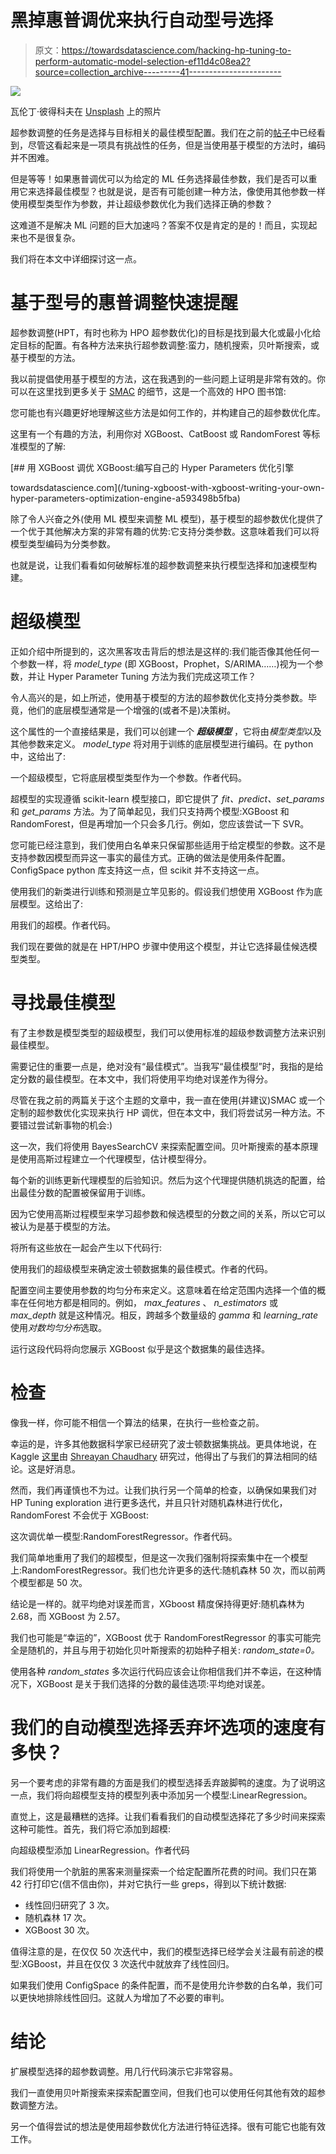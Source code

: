 # 黑掉惠普调优来执行自动型号选择

> 原文：<https://towardsdatascience.com/hacking-hp-tuning-to-perform-automatic-model-selection-ef11d4c08ea2?source=collection_archive---------41----------------------->

![](img/e6de370e378a3ca81911aeefd538e5dc.png)

瓦伦丁·彼得科夫在 [Unsplash](https://unsplash.com?utm_source=medium&utm_medium=referral) 上的照片

超参数调整的任务是选择与目标相关的最佳模型配置。我们在之前的[帖子](/automl-for-fast-hyperparameters-tuning-with-smac-4d70b1399ce6)中已经看到，尽管这看起来是一项具有挑战性的任务，但是当使用基于模型的方法时，编码并不困难。

但是等等！如果惠普调优可以为给定的 ML 任务选择最佳参数，我们是否可以重用它来选择最佳模型？也就是说，是否有可能创建一种方法，像使用其他参数一样使用模型类型作为参数，并让超级参数优化为我们选择正确的参数？

这难道不是解决 ML 问题的巨大加速吗？答案不仅是肯定的是的！而且，实现起来也不是很复杂。

我们将在本文中详细探讨这一点。

# 基于型号的惠普调整快速提醒

超参数调整(HPT，有时也称为 HPO 超参数优化)的目标是找到最大化或最小化给定目标的配置。有各种方法来执行超参数调整:蛮力，随机搜索，贝叶斯搜索，或基于模型的方法。

我以前提倡使用基于模型的方法，这在我遇到的一些问题上证明是非常有效的。你可以在这里找到更多关于 [SMAC](https://automl.github.io/SMAC3/master/index.html) 的细节，这是一个高效的 HPO 图书馆:

</automl-for-fast-hyperparameters-tuning-with-smac-4d70b1399ce6>  

您可能也有兴趣更好地理解这些方法是如何工作的，并构建自己的超参数优化库。

这里有一个有趣的方法，利用你对 XGBoost、CatBoost 或 RandomForest 等标准模型的了解:

</tuning-xgboost-with-xgboost-writing-your-own-hyper-parameters-optimization-engine-a593498b5fba> [## 用 XGBoost 调优 XGBoost:编写自己的 Hyper Parameters 优化引擎

towardsdatascience.com](/tuning-xgboost-with-xgboost-writing-your-own-hyper-parameters-optimization-engine-a593498b5fba) 

除了令人兴奋之外(使用 ML 模型来调整 ML 模型)，基于模型的超参数优化提供了一个优于其他解决方案的非常有趣的优势:它支持分类参数。这意味着我们可以将模型类型编码为分类参数。

也就是说，让我们看看如何破解标准的超参数调整来执行模型选择和加速模型构建。

# 超级模型

正如介绍中所提到的，这次黑客攻击背后的想法是这样的:我们能否像其他任何一个参数一样，将 *model_type* (即 XGBoost，Prophet，S/ARIMA……)视为一个参数，并让 Hyper Parameter Tuning 方法为我们完成这项工作？

令人高兴的是，如上所述，使用基于模型的方法的超参数优化支持分类参数。毕竟，他们的底层模型通常是一个增强的(或者不是)决策树。

这个属性的一个直接结果是，我们可以创建一个 ***超级模型*** ，它将由*模型类型*以及其他参数来定义。 *model_type* 将对用于训练的底层模型进行编码。在 python 中，这给出了:

一个超级模型，它将底层模型类型作为一个参数。作者代码。

超模型的实现遵循 scikit-learn 模型接口，即它提供了 *fit、predict、set_params* 和 *get_params* 方法。为了简单起见，我们只支持两个模型:XGBoost 和 RandomForest，但是再增加一个只会多几行。例如，您应该尝试一下 SVR。

您可能已经注意到，我们使用白名单来只保留那些适用于给定模型的参数。这不是支持参数因模型而异这一事实的最佳方式。正确的做法是使用条件配置。ConfigSpace python 库支持这一点，但 scikit 并不支持这一点。

使用我们的新类进行训练和预测是立竿见影的。假设我们想使用 XGBoost 作为底层模型。这给出了:

用我们的超模。作者代码。

我们现在要做的就是在 HPT/HPO 步骤中使用这个模型，并让它选择最佳候选模型类型。

# 寻找最佳模型

有了主参数是模型类型的超级模型，我们可以使用标准的超级参数调整方法来识别最佳模型。

需要记住的重要一点是，绝对没有“最佳模式”。当我写“最佳模型”时，我指的是给定分数的最佳模型。在本文中，我们将使用平均绝对误差作为得分。

尽管在我之前的两篇关于这个主题的文章中，我一直在使用(并建议)SMAC 或一个定制的超参数优化实现来执行 HP 调优，但在本文中，我们将尝试另一种方法。不要错过尝试新事物的机会:)

这一次，我们将使用 BayesSearchCV 来探索配置空间。贝叶斯搜索的基本原理是使用高斯过程建立一个代理模型，估计模型得分。

每个新的训练更新代理模型的后验知识。然后为这个代理提供随机挑选的配置，给出最佳分数的配置被保留用于训练。

因为它使用高斯过程模型来学习超参数和候选模型的分数之间的关系，所以它可以被认为是基于模型的方法。

将所有这些放在一起会产生以下代码行:

使用我们的超级模型来确定波士顿数据集的最佳模式。作者的代码。

配置空间主要使用参数的均匀分布来定义。这意味着在给定范围内选择一个值的概率在任何地方都是相同的。例如， *max_features* 、 *n_estimators* 或 *max_depth* 就是这种情况。相反，跨越多个数量级的 *gamma* 和 *learning_rate* 使用*对数均匀分布*选取。

运行这段代码将向您展示 XGBoost 似乎是这个数据集的最佳选择。

# 检查

像我一样，你可能不相信一个算法的结果，在执行一些检查之前。

幸运的是，许多其他数据科学家已经研究了波士顿数据集挑战。更具体地说，在 Kaggle [这里](https://www.kaggle.com/shreayan98c/boston-house-price-prediction)由 [Shreayan Chaudhary](https://www.kaggle.com/shreayan98c) 研究过，他得出了与我们的算法相同的结论。这是好消息。

然而，我们再谨慎也不为过。让我们执行另一个简单的检查，以确保如果我们对 HP Tuning exploration 进行更多迭代，并且只针对随机森林进行优化，RandomForest 不会优于 XGBoost:

这次调优单一模型:RandomForestRegressor。作者代码。

我们简单地重用了我们的超模型，但是这一次我们强制将探索集中在一个模型上:RandomForestRegressor。我们也允许更多的迭代:随机森林 50 次，而以前两个模型都是 50 次。

结论是一样的。就平均绝对误差而言，XGboost 精度保持得更好:随机森林为 2.68，而 XGBoost 为 2.57。

我们也可能是“幸运的”，XGBoost 优于 RandomForestRegressor 的事实可能完全是随机的，并且与用于初始化贝叶斯搜索的初始种子相关: *random_state=0。*

使用各种 *random_states* 多次运行代码应该会让你相信我们并不幸运，在这种情况下，XGBoost 是关于我们选择的分数的最佳选项:平均绝对误差。

# 我们的自动模型选择丢弃坏选项的速度有多快？

另一个要考虑的非常有趣的方面是我们的模型选择丢弃跛脚鸭的速度。为了说明这一点，我们将向超模型支持的模型列表中添加另一个模型:LinearRegression。

直觉上，这是最糟糕的选择。让我们看看我们的自动模型选择花了多少时间来探索这种可能性。首先，我们将它添加到超模:

向超级模型添加 LinearRegression。作者代码

我们将使用一个肮脏的黑客来测量探索一个给定配置所花费的时间。我们只在第 42 行打印它(信不信由你)，并对它执行一些 greps，得到以下统计数据:

*   线性回归研究了 3 次。
*   随机森林 17 次。
*   XGBoost 30 次。

值得注意的是，在仅仅 50 次迭代中，我们的模型选择已经学会关注最有前途的模型:XGBoost，并且在仅仅 3 次迭代中就放弃了线性回归。

如果我们使用 ConfigSpace 的条件配置，而不是使用允许参数的白名单，我们可以更快地排除线性回归。这就人为增加了不必要的审判。

# 结论

扩展模型选择的超参数调整。用几行代码演示它非常容易。

我们一直使用贝叶斯搜索来探索配置空间，但我们也可以使用任何其他有效的超参数调整方法。

另一个值得尝试的想法是使用超参数优化方法进行特征选择。很有可能它也能有效工作。